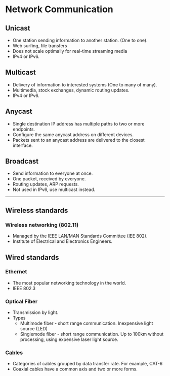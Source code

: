 # Network Communication

## Unicast
* One station sending information to another station. (One to one).
* Web surfing, file transfers
* Does not scale optimally for real-time streaming media
* IPv4 or IPv6.

## Multicast
* Delivery of information to interested systems (One to many of many).
* Multimedia, stock exchanges, dynamic routing updates.
* IPv4 or IPv6.

## Anycast
* Single destination IP address has multiple paths to two or more endpoints.
* Configure the same anycast address on different devices.
* Packets sent to an anycast address are delivered to the closest interface.

## Broadcast
* Send information to everyone at once.
* One packet, received by everyone.
* Routing updates, ARP requests.
* Not used in IPv6, use multicast instead.

********

## Wireless standards

### Wireless networking (802.11)
* Managed by the IEEE LAN/MAN Standards Committee (IEE 802).
* Institute of Electrical and Electronics Engineers.

## Wired standards

### Ethernet
* The most popular networking technology in the world.
* IEEE 802.3

### Optical Fiber
* Transmission by light.
* Types
    * Multimode fiber - short range communication. Inexpensive light source (LED)
    * Singlemode fiber - short range communication. Up to 100km without processing, using expensive laser light source.


### Cables
* Categories of cables grouped by data transfer rate. For example, CAT-6
* Coaxial cables have a common axis and two or more forms.